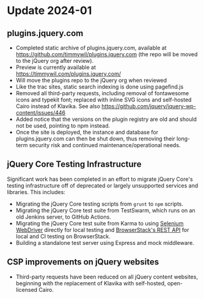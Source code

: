 # Update 2024-01

## plugins.jquery.com

- Completed static archive of plugins.jquery.com, available at https://github.com/timmywil/plugins.jquery.com (the repo will be moved to the jQuery org after review).
- Preview is currently available at https://timmywil.com/plugins.jquery.com/ 
- Will move the plugins repo to the jQuery org when reviewed
- Like the trac sites, static search indexing is done using pagefind.js
- Removed all third-party requests, including removal of fontawesome icons and typekit font; replaced with inline SVG icons and self-hosted Cairo instead of Klavika. See also https://github.com/jquery/jquery-wp-content/issues/446 
- Added notice that the versions on the plugin registry are old and should not be used, pointing to npm instead.
- Once the site is deployed, the instance and database for plugins.jquery.com can then be shut down, thus removing their long-term security risk and continued maintenance/operational needs.

## jQuery Core Testing Infrastructure

Significant work has been completed in an effort to migrate jQuery Core's testing infrastructure off of deprecated or largely unsupported services and libraries. This includes:

- Migrating the jQuery Core testing scripts from `grunt` to `npm` scripts.
- Migrating the jQuery Core test suite from TestSwarm, which runs on an old Jenkins server, to GitHub Actions.
- Migrating the jQuery Core test suite from Karma to using [Selenium WebDriver](https://www.selenium.dev/documentation/webdriver/) directly for local testing and [BrowserStack's REST API](https://github.com/browserstack/api) for local and CI testing on BrowserStack.
- Building a standalone test server using Express and mock middleware.

## CSP improvements on jQuery websites

- Third-party requests have been reduced on all jQuery content websites, beginning with the replacement of Klavika with self-hosted, open-licensed Cairo.
